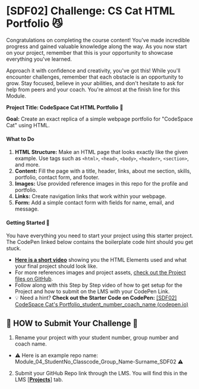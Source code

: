 # [SDF02] Challenge: CS Cat HTML Portfolio 😼

Congratulations on completing the course content! You've made incredible progress and gained valuable knowledge along the way. As you now start on your project, remember that this is your opportunity to showcase everything you've learned. 

Approach it with confidence and creativity, you've got this! While you'll encounter challenges, remember that each obstacle is an opportunity to grow. Stay focused, believe in your abilities, and don't hesitate to ask for help from peers and your coach. You're almost at the finish line for this Module.

**Project Title: CodeSpace Cat HTML Portfolio** 🎨

**Goal:** Create an exact replica of a simple webpage portfolio for "CodeSpace Cat" using HTML. 

#### What to Do

1. **HTML Structure:** Make an HTML page that looks exactly like the given example. Use tags such as `<html>`, `<head>`, `<body>`, `<header>`, `<section>`, and more.
2. **Content:** Fill the page with a title, header, links, about me section, skills, portfolio, contact form, and footer.
3. **Images:** Use provided reference images in this repo for the profile and portfolio.
4. **Links:** Create navigation links that work within your webpage.
5. **Form:** Add a simple contact form with fields for name, email, and message.

#### **Getting Started** 🚀

You have everything you need to start your project using this starter project. The CodePen linked below contains the boilerplate code hint should you get stuck.

- **[Here is a short video](https://youtu.be/7JKLWHWeybQ?rel=0)** showing you the HTML Elements used and what your final project should look like. 
- For more references images and project assets, [check out the Project files on GitHub](https://github.com/CodeSpace-Academy/SDF02-2025/tree/main).
- Follow along with this Step by Step video of how to get setup for the Project and how to submit on the LMS with your CodePen Link.
- 💡 Need a hint? **Check out the Starter Code on CodePen:** [[SDF02] CodeSpace Cat's Portfolio_student_number_coach_name (codepen.io)](https://codepen.io/codespace-academy/pen/jOJwdmO)

## 🚨 **HOW to Submit Your Challenge** 🚨

1. Rename your project with your student number, group number and coach name. 
- ⚠️ Here is an example repo name: Module_04_StudentNo_Classcode_Group_Name-Surname_SDF02 ⚠️

2. Submit your GitHub Repo link through the LMS. You will find this in the LMS [**[Projects](https://learn.codespace.co.za/projects)**] tab.


